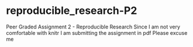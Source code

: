 # reproducible_research-P2
Peer Graded Assignment 2 - Reproducible Research
Since I am not very comfortable with knitr
I am submitting the assignment in pdf
Please excuse me
